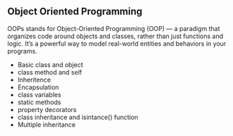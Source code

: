 ## Object Oriented Programming

OOPs stands for Object-Oriented Programming (OOP) — a paradigm that organizes code around objects and classes, rather than just functions and logic. It’s a powerful way to model real-world entities and behaviors in your programs.

- Basic class and object
- class method and self
- Inheritence
- Encapsulation
- class variables
- static methods
- property decorators
- class inheritance and isintance() function
- Multiple inheritance